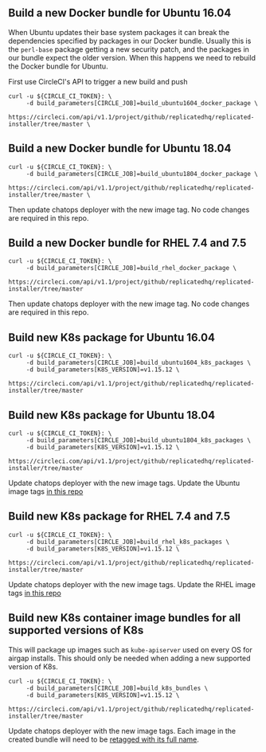 ## Build a new Docker bundle for Ubuntu 16.04

When Ubuntu updates their base system packages it can break the dependencies specified by packages in our Docker bundle.
Usually this is the `perl-base` package getting a new security patch, and the packages in our bundle expect the older version.
When this happens we need to rebuild the Docker bundle for Ubuntu.

First use CircleCI's API to trigger a new build and push
```
curl -u ${CIRCLE_CI_TOKEN}: \
     -d build_parameters[CIRCLE_JOB]=build_ubuntu1604_docker_package \
     https://circleci.com/api/v1.1/project/github/replicatedhq/replicated-installer/tree/master \
```


## Build a new Docker bundle for Ubuntu 18.04

```
curl -u ${CIRCLE_CI_TOKEN}: \
     -d build_parameters[CIRCLE_JOB]=build_ubuntu1804_docker_package \
     https://circleci.com/api/v1.1/project/github/replicatedhq/replicated-installer/tree/master \
```

Then update chatops deployer with the new image tag. No code changes are required in this repo.

## Build a new Docker bundle for RHEL 7.4 and 7.5

```
curl -u ${CIRCLE_CI_TOKEN}: \
     -d build_parameters[CIRCLE_JOB]=build_rhel_docker_package \
     https://circleci.com/api/v1.1/project/github/replicatedhq/replicated-installer/tree/master
```

Then update chatops deployer with the new image tag. No code changes are required in this repo.

## Build new K8s package for Ubuntu 16.04

```
curl -u ${CIRCLE_CI_TOKEN}: \
     -d build_parameters[CIRCLE_JOB]=build_ubuntu1604_k8s_packages \
     -d build_parameters[K8S_VERSION]=v1.15.12 \
     https://circleci.com/api/v1.1/project/github/replicatedhq/replicated-installer/tree/master
```

## Build new K8s package for Ubuntu 18.04

```
curl -u ${CIRCLE_CI_TOKEN}: \
     -d build_parameters[CIRCLE_JOB]=build_ubuntu1804_k8s_packages \
     -d build_parameters[K8S_VERSION]=v1.15.12 \
     https://circleci.com/api/v1.1/project/github/replicatedhq/replicated-installer/tree/master
```

Update chatops deployer with the new image tags.
Update the Ubuntu image tags [in this repo](https://github.com/replicatedhq/replicated-installer/blob/77654150c6a6d4e80b9b1f24f8fb2d63b412d7ea/install_scripts/templates/common/kubernetes.sh#L2)

## Build new K8s package for RHEL 7.4 and 7.5

```
curl -u ${CIRCLE_CI_TOKEN}: \
     -d build_parameters[CIRCLE_JOB]=build_rhel_k8s_packages \
     -d build_parameters[K8S_VERSION]=v1.15.12 \
     https://circleci.com/api/v1.1/project/github/replicatedhq/replicated-installer/tree/master
```

Update chatops deployer with the new image tags.
Update the RHEL image tags [in this repo](https://github.com/replicatedhq/replicated-installer/blob/77654150c6a6d4e80b9b1f24f8fb2d63b412d7ea/install_scripts/templates/common/kubernetes.sh#L6)

## Build new K8s container image bundles for all supported versions of K8s

This will package up images such as `kube-apiserver` used on every OS for airgap installs.
This should only be needed when adding a new supported version of K8s.

```
curl -u ${CIRCLE_CI_TOKEN}: \
     -d build_parameters[CIRCLE_JOB]=build_k8s_bundles \
     -d build_parameters[K8S_VERSION]=v1.15.12 \
     https://circleci.com/api/v1.1/project/github/replicatedhq/replicated-installer/tree/master
```

Update chatops deployer with the new image tags.
Each image in the created bundle will need to be [retagged with its full name](https://github.com/replicatedhq/replicated-installer/blob/77654150c6a6d4e80b9b1f24f8fb2d63b412d7ea/install_scripts/templates/common/kubernetes.sh#L209).
